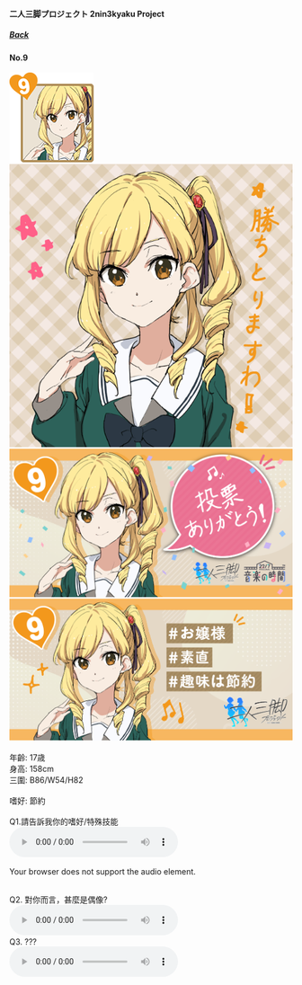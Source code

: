 #### 二人三脚プロジェクト 2nin3kyaku Project
##### [Back](2nin3kyaku_List.md)

#### No.9
<img src="../../../Img/Nanaon/2nin3kyaku/9/9_thumb.png"><br>
<img src="../../../Img/Nanaon/2nin3kyaku/9/9_main.png"><br>
<img src="../../../Img/Nanaon/2nin3kyaku/9/9_thanks.png"><br>
<img src="../../../Img/Nanaon/2nin3kyaku/9/9_desc.png"><br>
<br>
年齡: 17歳<br>
身高: 158cm<br>
三圍: B86/W54/H82<br>
<br>
嗜好: 節約<br>
<br>
Q1.請告訴我你的嗜好/特殊技能<br>
<audio controls="controls">
  <source type="audio/mp3" src="../../../Resources/2nin3kyaku/No9_voice_1.mp3"></source>
  <p>Your browser does not support the audio element.</p>
</audio><br>
Q2. 對你而言，甚麼是偶像? <br>
<audio controls="controls">
  <source type="audio/mp3" src="../../../Resources/2nin3kyaku/No9_voice_2.mp3"></source>
  <p>Your browser does not support the audio element.</p>
</audio><br>
Q3. ??? <br>
<audio controls="controls">
  <source type="audio/mp3" src="../../../Resources/2nin3kyaku/No9_voice_3.mp3"></source>
  <p>Your browser does not support the audio element.</p>
</audio><br>